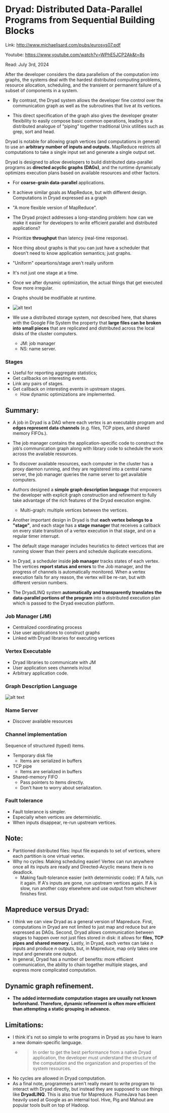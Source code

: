 # Dryad: Distributed Data-Parallel Programs from Sequential Building Blocks

Link: http://www.michaelisard.com/pubs/eurosys07.pdf

Youtube: https://www.youtube.com/watch?v=WPhE5JCP2Ak&t=8s

Read: July 3rd, 2024

After the developer considers the data parallelism of the computation into graphs, the systems deal with the hardest distributed computing problems, resource allocation, scheduling, and the transient or permanent failure of a subset of components in a system. 

* By contrast, the Dryad system allows the developer fine control over the communication graph as well as the subroutines that live at its vertices.

* This direct specification of the graph also gives the developer greater flexibility to easily compose basic common operations, leading to a distributed analogue of “piping” together traditional Unix utilities such as grep, sort and head.

Dryad is notable for allowing graph vertices (and computations in general) to use an **arbitrary number of inputs and outputs.** MapReduce restricts all computations to take a single input set and generate a single output set.

Dryad is designed to allow developers to build distributed data-parallel programs as **directed acyclic graphs (DAGs)**, and the runtime dynamically optimizes execution plans based on available resources and other factors. 
* For **coarse-grain data-parallel** applications. 
* It achieve similar goals as MapReduce, but with different design. Computations in Dryad expressed as a graph
* "A more flexible version of MapReduce". 

* The Dryad project addresses a long-standing problem: how can we make it easier for developers to write efficient parallel and distributed applications?
* Prioritize **throughput** than latency (real-time response). 
* Nice thing about graphs is that you can just have a scheduler that doesn't need to know application semantics; just graphs. 

* "Uniform" opeartions/stage aren't really uniform
* It's not just one stage at a time.
* Once we after dynamic optimization, the actual things that get executed flow more irregular. 

* Graphs should be modifiable at runtime. 
* ![alt text](images/45-dryad/system-organization.png)
* We use a distributed storage system, not described here, that shares with the Google File System the property that **large files can be broken into small pieces** that are replicated and distributed across the local disks of the cluster computers.
  * JM: job manager
  * NS: name server. 

### Stages
* Useful for reporting aggregate statistics;
* Get callbacks on interesting events. 
* Link any pairs of stages.
* Get callback on interesting events in upstream stages. 
  * How dynamic optimizations are implemented. 

## Summary:

* A job in Dryad is a DAG where each vertex is an executable program and **edges represent data channels** (e.g. files, TCP pipes, and shared memory FIFOs.). 
* The job manager contains the application-specific code to construct the job’s communication graph along with library code to schedule the work across the available resources. 
* To discover available resources, each computer in the cluster has a proxy daemon running, and they are registered into a central name server, the job manager queries the name server to get available computers.

* Authors designed a **simple graph description language** that empowers the developer with explicit graph construction and refinement to fully take advantage of the rich features of the Dryad execution engine. 
  * Multi-graph: multiple vertices between the vertices. 

* Another important design in Dryad is that **each vertex belongs to a "stage"**, and each stage has a **stage manager** that receives a callback on every state transition of a vertex execution in that stage, and on a regular timer interrupt. 
* The default stage manager includes heuristics to detect vertices that are running slower than their peers and schedule duplicate executions. 


* In Dryad, a scheduler inside **job manager** tracks states of each vertex. The vertices **report status and errors** to the Job manager, and the progress of channels is automatically monitored. When a vertex execution fails for any reason, the vertex will be re-ran, but with different version numbers.

* The DryadLINQ system **automatically and transparently translates the data-parallel portions of the program** into a distributed execution plan which is passed to the Dryad execution platform.

### Job Manager (JM)

* Centralized coordinating process
* Use user applications to construct graphs
* Linked with Dryad libraries for executing vertices

### Vertex Executable

* Dryad libraries to communicate with JM 
* User application sees channels in/out
* Arbitrary application code. 

### Graph Description Language

![alt text](images/45-dryad/graph-description-language.png)

### Name Server

* Discover available resources

### Channel implementation

Sequence of structured (typed) items. 
* Temporary disk file
  * Items are serialized in buffers
* TCP pipe
  * Items are serialized in buffers
* Shared-memory FIFO
  * Pass pointers to items directly.
  * Don't have to worry about serialization.

### Fault tolerance

* Fault tolerance is simpler. 
* Especially when vertices are deterministic. 
* When inputs disappear, re-run upstream vertices.

## Note:

* Partitioned distributed files: Input file expands to set of vertices, where each partition is one virtual vertex. 
* Why no cycles: Making scheduling easier! Vertex can run anywhere once all its inputs are ready and Directed-Acyclic means there is no deadlock. 
  * Making fault-tolerance easier (with deterministic code): If A fails, run it again. If A's inputs are gone, run upstream vertices again. If A is slow, run another copy elsewhere and use output from whichever finishes first.

## Mapreduce versus Dryad: 
* I think we can view Dryad as a general version of Mapreduce. First, computations in Dryad are not limited to just map and reduce but are expressed as DAGs. Second, Dryad allows communication between stages to happen over not just files stored in disk: it allows for **files, TCP pipes and shared memory**. Lastly, in Dryad, each vertex can take $n$ inputs and produce $n$ outputs, but, in Mapreduce, map only takes one input and generate one output.
* In general, Dryad has a number of benefits: more efficient communication, the ability to chain together multiple stages, and express more complicated computation.

## Dynamic graph refinement. 
* **The added intermediate computation stages are usually not known beforehand. Therefore, dynamic refinement is often more efficient than attempting a static grouping in advance.**


## Limitations:

* I think it's not so simple to write programs in Dryad as you have to learn a new domain-specific language. 
  * > In order to get the best performance from a native Dryad application, the developer must understand the structure of the computation and the organization and properties of the system resources.
* No cycles are allowed in Dryad computation. 
* As a final note, programmers aren't really meant to write program to interact with Dryad directly, but instead they are supposed to use things like **DryadLINQ**. This is also true for Mapreduce. FlumeJava has been heavily used at Google as an internal tool. Hive, Pig and Mahout are popular tools built on top of Hadoop. 